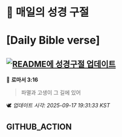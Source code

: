 # 🙏 매일의 성경 구절
# [Daily Bible verse]
## [![README에 성경구절 업데이트](https://github.com/DONGSUKA/first_test/actions/workflows/update-readme-bible.yml/badge.svg)](https://github.com/DONGSUKA/first_test/actions/workflows/update-readme-bible.yml)
<!-- START_BIBLE_VERSE -->
📖 **로마서 3:16**
> 파멸과 고생이 그 길에 있어

🕊️ _업데이트 시각: 2025-09-17 19:31:33 KST_
  <!-- END_BIBLE_VERSE -->
## GITHUB_ACTION
